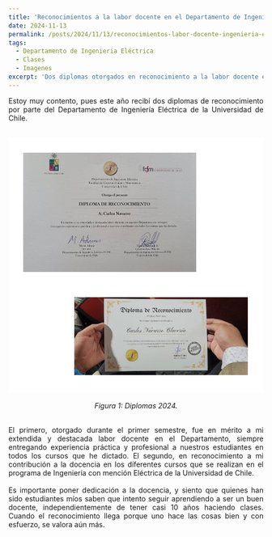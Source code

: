 ```yaml
---
title: 'Reconocimientos a la labor docente en el Departamento de Ingeniería Eléctrica'
date: 2024-11-13
permalink: /posts/2024/11/13/reconocimientos-labor-docente-ingenieria-electrica/
tags:
  - Departamento de Ingenieria Eléctrica
  - Clases
  - Imagenes
excerpt: 'Dos diplomas otorgados en reconocimiento a la labor docente en el Departamento de Ingeniería Eléctrica de la Universidad de Chile.'
---
```

<div style="text-align: justify;">Estoy muy contento, pues este año recibí dos diplomas de reconocimiento por parte del Departamento de Ingeniería Eléctrica de la Universidad de Chile.</div>  
<br>


<p align="center">
  <p align="center">
  <img src="/files/diplomas_2024.png" alt="Diplomas 2024">
</p>
<p align="center">
  <em>Figura 1: Diplomas 2024.</em>
</p>
<br>
<div style="text-align: justify;">El primero, otorgado durante el primer semestre, fue en mérito a mi extendida y destacada labor docente en el Departamento, siempre entregando experiencia práctica y profesional a nuestros estudiantes en todos los cursos que he dictado.  El segundo, en reconocimiento a mi contribución a la docencia en los diferentes cursos que se realizan en el programa de Ingeniería con mención Eléctrica de la Universidad de Chile.</div> 
<br>
<div style="text-align: justify;">Es importante poner dedicación a la docencia, y siento que quienes han sido estudiantes míos saben que intento seguir aprendiendo a ser un buen docente, independientemente de tener casi 10 años haciendo clases.  Cuando el reconocimiento llega porque uno hace las cosas bien y con esfuerzo, se valora aún más.</div>
